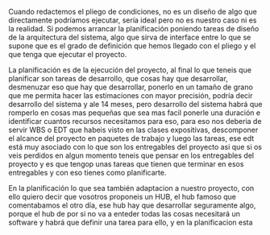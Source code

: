 
Cuando redactemos el pliego de condiciones, no es un diseño de algo que directamente podríamos ejecutar, sería ideal pero no es nuestro caso ni es la realidad. Si podemos arrancar la planificación poniendo tareas de diseño de la arquitectura del sistema, algo que sirva de interface entre lo que se supone que es el grado de definición que hemos llegado con el pliego y el que tenga que ejecutar el proyecto.

La planificación es de la ejecución del proyecto, al final lo que teneis que planificar son tareas de desarrollo, que cosas hay que desarrollar, desmenuzar eso que hay que desarrollar, ponerlo en un tamaño de grano que me permita hacer las estimaciones con mayor precisión, podría decir desarrollo del sistema y ale 14 meses, pero desarrollo del sistema habrá que romperlo en cosas mas pequeñas que sea mas facil ponerle una duración e identificar cuantos recursos necesitamos para eso, para eso nos deberia de servir WBS o EDT que habeis visto en las clases expositivas, descomponer el alcance del proyecto en paquetes de trabajo y luego las tareas, ese edt está muy asociado con lo que son los entregables del proyecto asi que si os veis perdidos en algun momento teneis que pensar en los entregables del proyecto y es que tengop unas tareas que tienen que terminar en esos entregables y con eso tienes como planificarte.

En la planificación lo que sea también adaptacion a nuestro proyecto, con ello quiero decir que vosotros proponeis un HUB, el hub famoso que comentabamos el otro día, ese hub hay que desarrollar seguramente algo, porque el hub de por si no va a enteder todas las cosas necesitará un software y habrá que definir una tarea para ello, y en la planificacion esta
